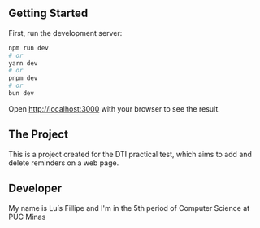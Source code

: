 
## Getting Started

First, run the development server:

```bash
npm run dev
# or
yarn dev
# or
pnpm dev
# or
bun dev
```

Open [http://localhost:3000](http://localhost:3000) with your browser to see the result.

## The Project

This is a project created for the DTI practical test, which aims to add and delete reminders on a web page.

## Developer

My name is Luís Fillipe and I'm in the 5th period of Computer Science at PUC Minas
